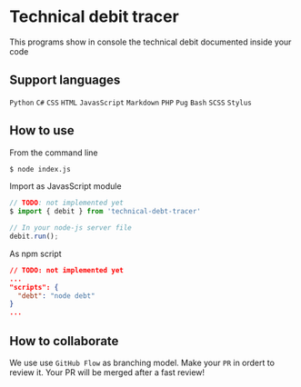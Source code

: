 # Technical debit tracer

This programs show in console the technical debit documented inside your code

## Support languages
`Python` `C#` `CSS` `HTML` `JavasScript` `Markdown` `PHP` `Pug` `Bash` `SCSS` `Stylus`

## How to use

From the command line
```bash
$ node index.js
```

Import as JavasScript module
```js
// TODO: not implemented yet
$ import { debit } from 'technical-debt-tracer'

// In your node-js server file
debit.run();
```

As npm script
```json
// TODO: not implemented yet
...
"scripts": {
  "debt": "node debt"
}
...
```

## How to collaborate

We use use `GitHub Flow` as branching model. Make your `PR` in ordert to review it. Your PR will be merged after a fast review!
